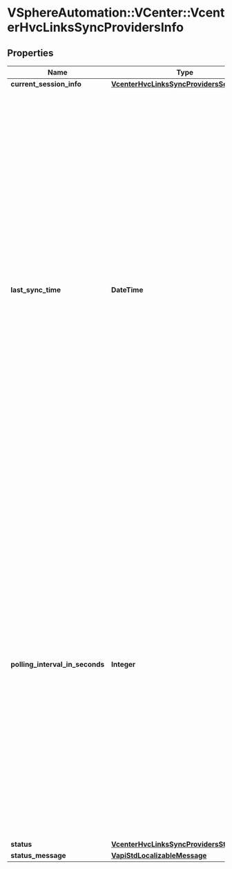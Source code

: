 # VSphereAutomation::VCenter::VcenterHvcLinksSyncProvidersInfo

## Properties
Name | Type | Description | Notes
------------ | ------------- | ------------- | -------------
**current_session_info** | [**VcenterHvcLinksSyncProvidersSessionInfo**](VcenterHvcLinksSyncProvidersSessionInfo.md) |  | [optional] 
**last_sync_time** | **DateTime** | Last sync time for the provider. This indicates the last time that either a background sync or a force sync was started for the provider Warning: This attribute is available as Technology Preview. These are early access APIs provided to test, automate and provide feedback on the feature. Since this can change based on feedback, VMware does not guarantee backwards compatibility and recommends against using them in production environments. Some Technology Preview APIs might only be applicable to specific environments. | [optional] 
**polling_interval_in_seconds** | **Integer** | Sync Polling interval between local and remote replicas for the provider Warning: This attribute is available as Technology Preview. These are early access APIs provided to test, automate and provide feedback on the feature. Since this can change based on feedback, VMware does not guarantee backwards compatibility and recommends against using them in production environments. Some Technology Preview APIs might only be applicable to specific environments. | 
**status** | [**VcenterHvcLinksSyncProvidersStatus**](VcenterHvcLinksSyncProvidersStatus.md) |  | 
**status_message** | [**VapiStdLocalizableMessage**](VapiStdLocalizableMessage.md) |  | [optional] 


